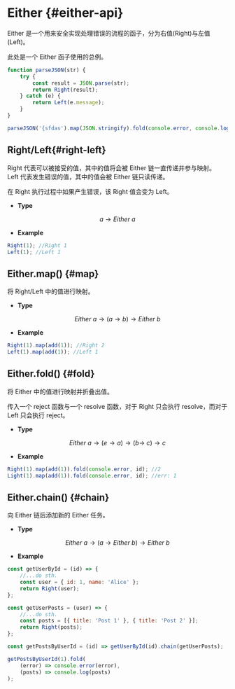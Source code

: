 # Either {#either-api}

Either 是一个用来安全实现处理错误的流程的函子，分为右值(Right)与左值(Left)。

此处是一个 Either 函子使用的总例。

```js
function parseJSON(str) {
	try {
		const result = JSON.parse(str);
		return Right(result);
	} catch (e) {
		return Left(e.message);
	}
}

parseJSON('{sfdas').map(JSON.stringify).fold(console.error, console.log);
```

## Right/Left{#right-left}

Right 代表可以被接受的值，其中的值将会被 Either 链一直传递并参与映射。
Left 代表发生错误的值，其中的值会被 Either 链只读传递。

在 Right 执行过程中如果产生错误，该 Right 值会变为 Left。

-   **Type**

$$a\to Either\ a$$

-   **Example**

```js
Right(1); //Right 1
Left(1); //Left 1
```

## Either.map() {#map}

将 Right/Left 中的值进行映射。

-   **Type**

$$Either\ a\to (a\to b)\to Either\ b$$

-   **Example**

```js
Right(1).map(add(1)); //Right 2
Left(1).map(add(1)); //Left 1
```

## Either.fold() {#fold}

将 Either 中的值进行映射并折叠出值。

传入一个 reject 函数与一个 resolve 函数，对于 Right 只会执行 resolve，而对于 Left 只会执行 reject。

-   **Type**

$$Either\ a\to(e\to a)\to(b\to\  c)\to c$$

-   **Example**

```js
Right(1).map(add(1)).fold(console.error, id); //2
Light(1).map(add(1)).fold(console.error, id); //err: 1
```

## Either.chain() {#chain}

向 Either 链后添加新的 Either 任务。

-   **Type**

$$Either\ a\to(a\to Either \ b)\to Either \ b$$

-   **Example**

```js
const getUserById = (id) => {
	//...do sth.
	const user = { id: 1, name: 'Alice' };
	return Right(user);
};

const getUserPosts = (user) => {
	//...do sth.
	const posts = [{ title: 'Post 1' }, { title: 'Post 2' }];
	return Right(posts);
};

const getPostsByUserId = (id) => getUserById(id).chain(getUserPosts);

getPostsByUserId(1).fold(
	(error) => console.error(error),
	(posts) => console.log(posts)
);
```

